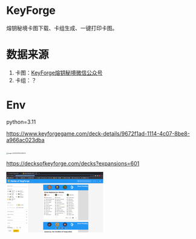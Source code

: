 # KeyForge
熔钥秘境卡图下载、卡组生成、一键打印卡图。

# 数据来源
1. 卡图：[KeyForge熔钥秘境微信公众号](https://mp.weixin.qq.com/mp/homepage?__biz=MzU1Nzc2OTgyOA==&hid=1&sn=85d914e5725066b3d150f051b0f229fc&scene=18#wechat_redirect)
2. 卡组：？

# Env
python=3.11



https://www.keyforgegame.com/deck-details/9672f1ad-1114-4c07-8be8-a966ac023dba

<img src="README.assets/image-20230629134039214.png" alt="image-20230629134039214" style="zoom:25%;" />

https://decksofkeyforge.com/decks?expansions=601

<img src="README.assets/image-20230629134057551.png" alt="image-20230629134057551" style="zoom: 25%;" />